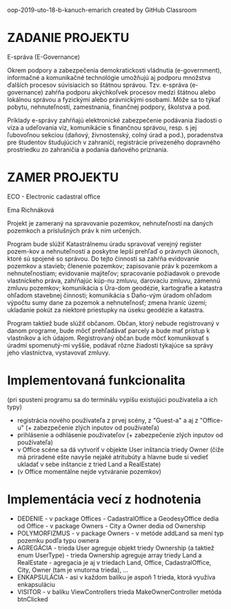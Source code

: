 oop-2019-uto-18-b-kanuch-emarich created by GitHub Classroom

# ZADANIE PROJEKTU 

E-správa (E-Governance)

Okrem podpory a zabezpečenia demokratickosti vládnutia (e-government), informačné a komunikačné technológie umožňujú aj podporu množstva ďalších procesov súvisiacich so štátnou správou. Tzv. e-správa (e-governance) zahŕňa podporu akýchkoľvek procesov medzi štátnou alebo lokálnou správou a fyzickými alebo právnickými osobami. Môže sa to týkať pobytu, nehnuteľností, zamestnania, finančnej podpory, školstva a pod.

Príklady e-správy zahŕňajú elektronické zabezpečenie podávania žiadosti o víza a udeľovania víz, komunikácie s finančnou správou, resp. s jej ľubovoľnou sekciou (daňový, živnostenský, colný úrad a pod.), poradenstva pre študentov študujúcich v zahraničí, registrácie privezeného dopravného prostriedku zo zahraničia a podania daňového priznania.


# ZAMER PROJEKTU

ECO - Electronic cadastral office

Ema Richnáková

Projekt je zameraný na spravovanie pozemkov, nehnuteľností na daných pozemkoch a príslušných práv k nim určených.

Program bude slúžiť Katastrálnemu úradu spravovať verejný register pozem\-kov a nehnuteľností a poskytne lepší prehľaď o právnych úkonoch, ktoré sú spojené so správou. Do tejto činnosti sa zahŕňa evidovanie pozemkov a stavieb; členenie pozemkov; zapisovanie práv k pozemkom a nehnuteľnostiam; evidovanie majiteľov; spracovanie požiadavok o prevode vlastníckeho práva, zahŕňajúc kúp\-nu zmluvu, darovaciu zmluvu, zámennú zmluvu pozemkov; komunikácia s Úra\-dom geodézie, kartografie a katastra ohľadom stavebnej činnosti; komunikácia s Daňo\-vým úradom ohľadom výpočtu sumy dane za pozemok a nehnuteľnosť; zmena hraníc území; ukladanie pokút za niektoré priestupky na úseku geodézie a katastra.

Program taktiež bude slúžiť občanom. Občan, ktorý nebude registrovaný v danom programe, bude môcť prehľadávať parcely a bude mať prístup k vlastníkov a ich údajom. Registrovaný občan bude môcť komunikovať s úradmi spomenutý\-mi vyššie, podávať rôzne žiadosti týkajúce sa správy jeho vlastníctva, vystavovať zmluvy.


# Implementovaná funkcionalita

(pri spusteni programu sa do terminálu vypíšu existujúci použivatelia a ich typy)
- registrácia nového použivateľa z prvej scény, z "Guest-a" a aj z "Office-u" (+ zabezpečenie zlých inputov od používateľa)
- prihlásenie a odhlásenie použivateľov (+ zabezpečenie zlých inputov od používateľa)
- v Office scéne sa dá vytvoriť v objekte User inštancia triedy Owner (čiže má priradené ešte navyše nejaké atritubúty a hlavne bude si vedieť ukladať v sebe inštancie z tried Land a RealEstate)
- (v Office momentálne nejde vytváranie pozemkov)


# Implementácia vecí z hodnotenia

- DEDENIE - v package Offices - CadastralOffice a GeodesyOffice dedia od Office
          - v package Owners - City a Owner dedia od Ownership
- POLYMORFIZMUS - v package Owners - v metóde addLand sa mení typ pozemku podľa typu ownera
- AGREGÁCIA - trieda User agreguje objekt triedy Ownership (a taktiež enum UserType)
            - trieda Ownership agreguje array triedy Land a RealEstate
            - agregacia je aj v triedach Land, Office, CadastralOffice, City, Owner (tam je vnutorna trieda), ... 
- ENKAPSULÁCIA - asi v každom balíku je aspoň 1 trieda, ktorá využíva enkapsuláciu
- VISITOR - v balíku ViewControllers trieda MakeOwnerController metóda btnClicked
